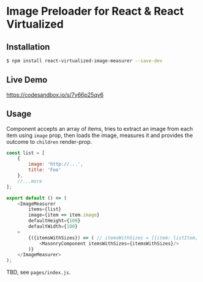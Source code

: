 # Image Preloader for React & React Virtualized

## Installation

```sh
$ npm install react-virtualized-image-measurer --save-dev
```

## Live Demo

https://codesandbox.io/s/7y66p25qv6

## Usage

Component accepts an array of items, tries to extract an image from each item using `image` prop,
then loads the image, measures it and provides the outcome to `children` render-prop.

```js
const list = [
    {
        image: 'http://...',
        title: 'Foo'      
    },
    //...more
];

export default () => (
    <ImageMeasurer
        items={list}
        image={item => item.image}
        defaultHeight={100}
        defaultWidth={100}
    >
        {({itemsWithSizes}) => ( // itemsWithSizes = [{item: listItem, size: {width: x, height: x}]
            <MasonryComponent itemsWithSizes={itemsWithSizes}/>
        )}
    </ImageMeasurer>
);
```

TBD, see `pages/index.js`.